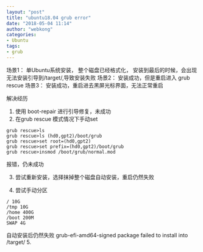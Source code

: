 ```yaml
---
layout: "post"
title: "ubuntu18.04 grub error"
date: "2018-05-04 11:14"
author: "webkong"
categories:
- Ubuntu
tags:
- grub
---
```


场景1： 单Ubuntu系统安装， 整个磁盘已经格式化， 安装到最后的时候，会出现无法安装引导到/target/,导致安装失败
场景2： 安装成功，但是重启进入 grub rescue
场景3： 安装成功，重启进去黑屏光标界面，无法正常重启

<!-- more -->

解决经历

1. 使用 boot-repair 进行引导修复，未成功
2. 在grub rescue 模式情况下手动set

```
grub rescue>ls
grub rescue>ls (hd0,gpt2)/boot/grub
grub rescue>set root=(hd0,gpt2)
grub rescue>set prefix=(hd0,gpt2)/boot/grub
grub rescue>insmod /boot/grub/normal.mod
```
报错，仍未成功

3. 尝试重新安装，选择抹掉整个磁盘自动安装，重启仍然失败

4. 尝试手动分区

```
/ 10G
/tmp 10G
/home 400G
/boot 200M
SWAP 4G
```
自动安装后仍然失败
grub-efi-amd64-signed package failed to install into /target/
5.
